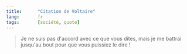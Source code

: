 ```yaml
---
title:      "Citation de Voltaire"
lang:       fr
tags:       [société, quote]
---
```



> Je ne suis pas d'accord avec ce que vous dites, mais je me battrai jusqu'au bout pour que vous puissiez le dire !

